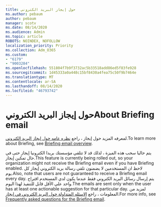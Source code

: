 ```yaml
---
title: حول إيجاز البريد الكتروني
ms.author: pebaum
author: pebaum
manager: scotv
ms.date: 08/14/2020
ms.audience: Admin
ms.topic: article
ROBOTS: NOINDEX, NOFOLLOW
localization_priority: Priority
ms.collection: Adm_O365
ms.custom:
- "6179"
- "9003284"
ms.openlocfilehash: 551804f7b9f3732ac5b33518add86ed5f83fe928
ms.sourcegitcommit: 1d45333a0a448c15bf8430a4fea75c50f9b7464e
ms.translationtype: MT
ms.contentlocale: ar-SA
ms.lasthandoff: 08/14/2020
ms.locfileid: "46793742"
---
```

# <a name="about-briefing-email"></a><span data-ttu-id="85de5-102">حول إيجاز البريد الكتروني</span><span class="sxs-lookup"><span data-stu-id="85de5-102">About Briefing email</span></span>

<span data-ttu-id="85de5-103">لمعرفه المزيد حول إيجاز ، راجع [نظره عامه حول إيجاز البريد الكتروني](https://docs.microsoft.com/briefing/be-overview).</span><span class="sxs-lookup"><span data-stu-id="85de5-103">To learn more about Briefing, see [Briefing email overview](https://docs.microsoft.com/briefing/be-overview).</span></span>  

<span data-ttu-id="85de5-104">يتم حاليا سحب هذه الميزة ، لذلك قد لا تتلقي مؤسستك بريدا الكترونيا إيجاز حتى في حال تمكين إيجاز.</span><span class="sxs-lookup"><span data-stu-id="85de5-104">This feature is currently being rolled out, so your organization might not receive the Briefing email even if you have Briefing enabled.</span></span> <span data-ttu-id="85de5-105">لاحظ ان المستخدمين لا يضمنون تلقي رسالة بريد الكتروني إيجاز كل يوم.</span><span class="sxs-lookup"><span data-stu-id="85de5-105">Also, note that users are not guaranteed to receive a Briefing email every day.</span></span> <span data-ttu-id="85de5-106">يتم إرسال رسائل البريد الكتروني فقط عندما يكون لدي المستخدم اقتراح واحد علي الأقل قابل للتنفيذ لهذا اليوم.</span><span class="sxs-lookup"><span data-stu-id="85de5-106">The emails are sent only when the user has at least one actionable suggestion for that particular day.</span></span> <span data-ttu-id="85de5-107">لمزيد من المعلومات ، راجع [الاسئله المتداولة حول البريد الكتروني في إيجاز](https://docs.microsoft.com/briefing/be-faqs).</span><span class="sxs-lookup"><span data-stu-id="85de5-107">For more info, see [Frequently asked questions for the Briefing email](https://docs.microsoft.com/briefing/be-faqs).</span></span>
